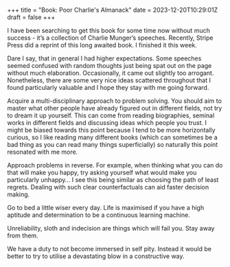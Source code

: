 +++
title = "Book: Poor Charlie's Almanack"
date = 2023-12-20T10:29:01Z
draft = false
+++

I have been searching to get this book for some time now without much success - it’s a collection of Charlie Munger’s speeches.  Recently, Stripe Press did a reprint of this long awaited book. I finished it this week. 

Dare I say, that in general I had higher expectations. Some speeches seemed confused with random thoughts just being spat out on the page without much elaboration. Occasionally, it came out slightly too arrogant. Nonetheless, there are some very nice ideas scattered throughout that I found particularly valuable and I hope they stay with me going forward. 

Acquire a multi-disciplinary approach to problem solving. You should aim to master what other people have already figured out in different fields, not try to dream it up yourself. This can come from reading biographies, seminal works in different fields and discussing ideas which people you trust. I might be biased towards this point because I tend to be more horizontally curious, so I like reading many different books (which can sometimes be a bad thing as you can read many things superficially) so naturally this point resonated with me more. 

Approach problems in reverse. For example, when thinking what you can do that will make you happy, try asking yourself what would make you particularly unhappy… I see this being similar as choosing the path of least regrets. Dealing with such clear counterfactuals can aid faster decision making. 

Go to bed a little wiser every day. Life is maximised if you have a high aptitude and determination to be a continuous learning machine.

Unreliability, sloth and indecision are things which will fail you. Stay away from them. 

We have a duty to not become immersed in self pity. Instead it would be better to try to utilise a devastating blow in a constructive way.